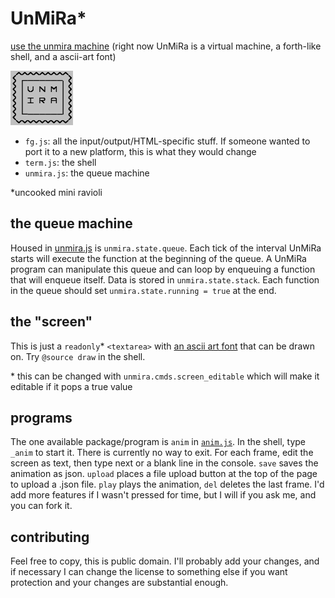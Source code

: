 # UnMiRa\*

[use the unmira machine](unmira.html)
(right now UnMiRa is a virtual machine, a forth-like shell, and a ascii-art font)

![logo](/logo.png)

- `fg.js`: all the input/output/HTML-specific stuff. If someone wanted to
  port it to a new platform, this is what they would change
- `term.js`: the shell
- `unmira.js`: the queue machine

\*uncooked mini ravioli

## the queue machine

Housed in [unmira.js](unmira.js) is `unmira.state.queue`. Each tick of
the interval UnMiRa starts will execute the function at the beginning
of the queue. A UnMiRa program can manipulate this queue and can loop
by enqueuing a function that will enqueue itself. Data is stored in
`unmira.state.stack`. Each function in the queue should set
`unmira.state.running = true` at the end.

## the "screen"

This is just a `readonly`\* `<textarea>` with [an ascii art font](bigpix-Regular.otf)
that can be drawn on. Try `@source draw` in the shell.

\* this can be changed with `unmira.cmds.screen_editable` which will make it
editable if it pops a true value

## programs

The one available package/program is `anim` in [`anim.js`](anim.js). In the
shell, type `_anim` to start it. There is currently no way to exit. For each
frame, edit the screen as text, then type next or a blank line in the console.
`save` saves the animation as json. `upload` places a file upload button at
the top of the page to upload a .json file. `play` plays the animation, `del`
deletes the last frame. I'd add more features if I wasn't pressed for time,
but I will if you ask me, and you can fork it.

## contributing

Feel free to copy, this is public domain. I'll probably add your changes, and
if necessary I can change the license to something else if you want protection
and your changes are substantial enough.
